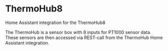 # ThermoHub8
Home Assistant integration for the ThermoHub8

The ThermoHub is a sensor box with 8 inputs for PT1000 sensor data. These sensors are then accessed via REST-call from the ThermoHub Home Assistant integration.